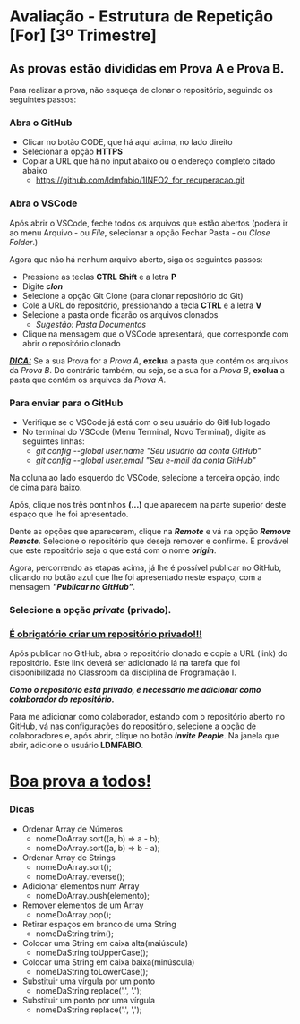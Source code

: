 # Avaliação - Estrutura de Repetição [For] [3º Trimestre]

## As provas estão divididas em **Prova A** e **Prova B**.

Para realizar a prova, não esqueça de clonar o repositório, seguindo os seguintes passos:

### **Abra o GitHub**
- Clicar no botão CODE, que há aqui acima, no lado direito
- Selecionar a opção **HTTPS**
- Copiar a URL que há no input abaixo ou o endereço completo citado abaixo
  - https://github.com/ldmfabio/1INFO2_for_recuperacao.git

### **Abra o VSCode**

Após abrir o VSCode, feche todos os arquivos que estão abertos (poderá ir ao menu Arquivo - ou _File_, selecionar a opção Fechar Pasta - ou _Close Folder_.)

Agora que não há nenhum arquivo aberto, siga os seguintes passos:
- Pressione as teclas **CTRL** **Shift** e a letra **P**
- Digite ***clon***
- Selecione a opção Git Clone (para clonar repositório do Git)
- Cole a URL do repositório, pressionando a tecla **CTRL** e a letra **V**
- Selecione a pasta onde ficarão os arquivos clonados
  - _Sugestão: Pasta Documentos_
- Clique na mensagem que o VSCode apresentará, que corresponde com abrir o repositório clonado


<u>***DICA:***</u>
Se a sua Prova for a _Prova A_, **exclua** a pasta que contém os arquivos da _Prova B_. Do contrário também, ou seja, se a sua for a _Prova B_, **exclua** a pasta que contém os arquivos da _Prova A_.

### **Para enviar para o GitHub**

- Verifique se o VSCode já está com o seu usuário do GitHub logado
- No terminal do VSCode (Menu Terminal, Novo Terminal), digite as seguintes linhas:
  - _git config --global user.name "Seu usuário da conta GitHub"_
  - _git config --global user.email "Seu e-mail da conta GitHub"_

Na coluna ao lado esquerdo do VSCode, selecione a terceira opção, indo de cima para baixo.

Após, clique nos três pontinhos **(...)** que aparecem na parte superior deste espaço que lhe foi apresentado.

Dente as opções que aparecerem, clique na ***Remote*** e vá na opção ***Remove Remote***. Selecione o repositório que deseja remover e confirme. É provável que este repositório seja o que está com o nome ***origin***.

Agora, percorrendo as etapas acima, já lhe é possível publicar no GitHub, clicando no botão azul que lhe foi apresentado neste espaço, com a mensagem ***"Publicar no GitHub"***.

### Selecione a opção _private_ (privado).

### <u>É **obrigatório** criar um **repositório privado**!!!</u>

Após publicar no GitHub, abra o repositório clonado e copie a URL (link) do repositório. Este link deverá ser adicionado lá na tarefa que foi disponibilizada no Classroom da disciplina de Programação I.

***Como o repositório está privado, é necessário me adicionar como colaborador do repositório.***

Para me adicionar como colaborador, estando com o repositório aberto no GitHub, vá nas configurações do repositório, selecione a opção de colaboradores e, após abrir, clique no botão ***Invite People***. Na janela que abrir, adicione o usuário **LDMFABIO**.

# 
# **<u>Boa prova a todos!</u>**


### Dicas

* Ordenar Array de Números
  * nomeDoArray.sort((a, b) => a - b);
  * nomeDoArray.sort((a, b) => b - a);
* Ordenar Array de Strings
  * nomeDoArray.sort();
  * nomeDoArray.reverse();
* Adicionar elementos num Array
  * nomeDoArray.push(elemento);
* Remover elementos de um Array
  * nomeDoArray.pop();
* Retirar espaços em branco de uma String
  * nomeDaString.trim();
* Colocar uma String em caixa alta(maiúscula)
  * nomeDaString.toUpperCase();
* Colocar uma String em caixa baixa(minúscula)
  * nomeDaString.toLowerCase();
* Substituir uma vírgula por um ponto
  * nomeDaString.replace(',', '.');
* Substituir um ponto por uma vírgula
  * nomeDaString.replace('.', ',');